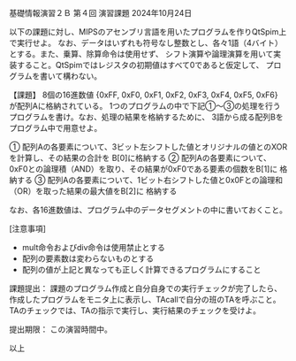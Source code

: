 基礎情報演習２Ｂ 第４回 演習課題
2024年10月24日

以下の課題に対し、MIPSのアセンブリ言語を用いたプログラムを作りQtSpim上で実行せよ。
なお、データはいずれも符号なし整数とし、各々1語（4バイト）とする。また、乗算、除算命令は使用せず、
シフト演算や論理演算を用いて実装すること。QtSpimではレジスタの初期値はすべて0であると仮定して、
プログラムを書いて構わない。

【課題】
8個の16進数値 {0xFF, 0xF0, 0xF1, 0xF2, 0xF3, 0xF4, 0xF5, 0xF6} が配列Aに格納されている。
1つのプログラムの中で下記①～③の処理を行うプログラムを書け。なお、処理の結果を格納するために、
3語から成る配列Bをプログラム中で用意せよ。

① 配列Aの各要素について、3ビット左シフトした値とオリジナルの値とのXORを計算し、その結果の合計を
   B[0]に格納する
② 配列Aの各要素について、0xF0との論理積（AND）を取り、その結果が0xF0である要素の個数をB[1]に
   格納する
③ 配列Aの各要素について、1ビット右シフトした値と0x0Fとの論理和（OR）を取った結果の最大値をB[2]に
   格納する

なお、各16進数値は、プログラム中のデータセグメントの中に書いておくこと。

[注意事項]
- mult命令およびdiv命令は使用禁止とする
- 配列の要素数は変わらないものとする
- 配列の値が上記と異なっても正しく計算できるプログラムにすること

課題提出： 課題のプログラム作成と自分自身での実行チェックが完了したら、
作成したプログラムをモニタ上に表示し、TAcallで自分の班のTAを呼ぶこと。
TAのチェックでは、TAの指示で実行し、実行結果のチェックを受けよ。

提出期限： この演習時間中。

以上
